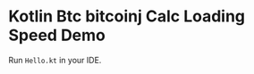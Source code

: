 Kotlin Btc bitcoinj Calc Loading Speed Demo
===========================================

Run `Hello.kt` in your IDE.
